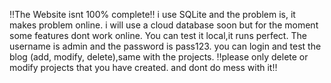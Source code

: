‼️The Website isnt 100% complete‼️
i use SQLite and the problem is, it makes problem online. i will use a cloud database soon but for the moment some features dont work online.
You can test it local,it runs perfect.
The username is admin and the password is pass123. 
you can login and test the blog (add, modify, delete),same with the projects.
‼️please only delete or modify projects that you have created. and dont do mess with it‼️ 
